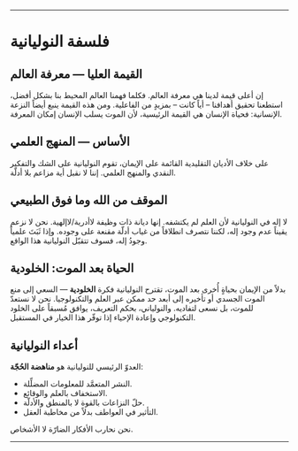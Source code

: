 -----  
# فلسفة النوليانية

## القيمة العليا — معرفة العالم

إن أعلى قيمة لدينا هي معرفة العالم. فكلما فهمنا العالم المحيط بنا بشكل أفضل، استطعنا تحقيق أهدافنا – أياً كانت – بمزيدٍ من الفاعلية. ومن هذه القيمة ينبع أيضاً النزعة الإنسانية: فحياة الإنسان هي القيمة الرئيسية، لأن الموت يسلب الإنسان إمكان المعرفة.

## الأساس — المنهج العلمي

على خلاف الأديان التقليدية القائمة على الإيمان، تقوم النوليانية على الشك والتفكير النقدي والمنهج العلمي. إننا لا نقبل أية مزاعم بلا أدلّة.

## الموقف من الله وما فوق الطبيعي

لا إله في النوليانية لأن العلم لم يكتشفه. إنها ديانة ذات وظيفة لاأدرية/لاإلهية. نحن لا نزعم يقيناً عدم وجود إله، لكننا نتصرف انطلاقاً من غياب أدلّة مقنعة على وجوده. وإذا ثَبَتَ علمياً وجودُ إله، فسوف تتقبّل النوليانية هذا الواقع.

## الحياة بعد الموت: **الخلودية**

بدلاً من الإيمان بحياةٍ أُخرى بعد الموت، تقترح النوليانية فكرة **الخلودية** — السعي إلى منع الموت الجسدي أو تأخيره إلى أبعد حد ممكن عبر العلم والتكنولوجيا. نحن لا نستعدّ للموت، بل نسعى لتفاديه. والنولياني، بحكم التعريف، يوافق مُسبقاً على الخلود التكنولوجي وإعادة الإحياء إذا توفّر هذا الخيار في المستقبل.

## أعداء النوليانية

العدوّ الرئيسي للنوليانية هو **مناهضة الحُجّة**:

- النشر المتعمَّد للمعلومات المضلِّلة.  
- الاستخفاف بالعلم والوقائع.  
- حلّ النزاعات بالقوة لا بالمنطق والأدلّة.  
- التأثير في العواطف بدلاً من مخاطبة العقل.  

نحن نحارب الأفكار الضارّة لا الأشخاص.

-----